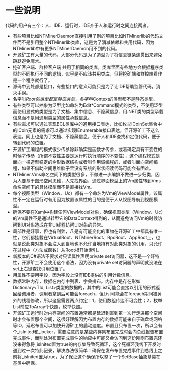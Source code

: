 # 一些说明

代码的用户有三个：人、IDE、运行时，IDE介于人和运行时之间连接两者。

* 有些项目比如NTMinerDaemon直接引用了别的项目比如NTMinerlib的代码文件而不是引用整个NTMinerlib类库，这是为了消减依赖和共用代码，因为NTMinerlib中有更多NTMinerDaemon用不到的代码。
* 开源矿工有大量的代码，大部分代码是为了造型为了将信息链条连贯出来避免跳跃避免魔术。
* 挖矿客户端、群控客户端 共用了相同的类库，类库里面有些地方会根据程序类型的不同执行不同的逻辑，似乎是不应该共用类库，但将挖矿端和群控端看作是一个程序就行了。
* 源码中到处都是接口，有些接口的意义可能只是为了让IDE帮助监管代码，消灭手误。
* 名字叫*Root的类型都是静态类型，名字叫*Context的类型都不是静态类型。
* 有些类型可以抽象为泛型比如命名为Edit*Command模式的类型，不使用泛型而使用显式的类型是为了文档、集中信息、不隐藏信息、用.NET类的类型承载信息而不是用通用类型的属性承载信息。
* 有些需求可以通过实现BCL类库中的通用接口表达，比如枚举ICoinSet集合中的ICoin元素的需求可以通过实现IEnumerable<ICoin>接口表达，但开源矿工不这么表达，同上也是为了文档、不隐藏信息，便于人和IDE查找和定位代码，便于转到代码的位置。
* 开源矿工编程的模式很少传参除非确实是函数才传参，或着确定具有不变性的时候才传参（所谓不变性主要是运行时执行顺序的不变性），这个编程模式是面向一棵造型稳定的树形数据结构或者叫作用域编程的，或者叫面向空间编程，如果不借助空间思维脑子里没有系统的形状阅读代码可能会有困难。
* NTMiner.Vms命名空间下的类型很多，不做进一步编排不做进一步归类，因为人要基于图形空间思维，人先找界面，通过界面模型上的Vm属性转到Vms命名空间下的具体模型而不是直接找Vm。
* 每个视图类型（Window、Uc）都有一个命名为Vm的ViewModel属性，该属性不一定在运行时有用因为放置该属性的目的是便于人从视图导航到视图模型。
* 确保不要在Xaml中构建任何ViewModel对象，确保视图类型（Window、Uc）的Vm属性不是通过转型它的DataContext得到的，从而避免访问Vm的时候访问到UI对象造成在非UI线程访问UI对象的异常。
* 局部性是好事，但也有利弊，凡是有可能变化的事物在开源矿工中都具有唯一性，它们都挂载在VirtualRoot、NTMinerRoot、RpcRoot、AppRoot上，也就是说此类对象不会注入到当地也不允许当地持有对此类对象的引用，只允许在过程中（方法或函数）从Root根开始索引。
* 新版本的C#语法不要求对只读属性声明private set访问器，这不是一个好特性，开源矿工不会使用这个语法，因为没有private set访问器的声明就没法在set上右键查找引用位置了。
* 用属性不要用字段，因为字段上没有IDE提供的引用计数信息。
* 数据常驻内存，数据在内存中列表、字典排布。内存中是存在形如Dictionary<TId, List<TValue>>类型的数据的，其中的List<TValue>可能会直接以引用的形式返回给调用者，调用者拿到后可能会foreach，但List<TValue>可能会在foreach期间被另外的线程修改，所以这里需要两点约定：1，使用数组传达不可变性；2，枚举List前应ToArray个快照，枚举快照。
* 开源矿工运行时对内存空间的布置通常都是延迟到直到第一次行走进那个空间时才会布置那个空间，这很好理解因为布置内存的数据可能来自于磁盘或网络等IO，延迟布置可以加快开源矿工的启动速度。布置且只布置一次，所以会有个_isInited和_locker，需要注意的是某些内存集布置完成时会向总线报告布置完成事件，而别处对布置完成事件的响应中可能又会访问到这份刚刚布置完还没来得急将_isInited置为true的内存集导致死循环，这个死循环我线下开发时遇到过一次特此记录，解决办法很简单：确保在发布布置完成事件到总线上之前将_isInited置为true，为了保证这个确保所以整了一个SetBase抽象基类在基类中确保。